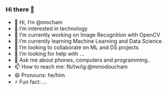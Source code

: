 ### Hi there 👋
- 👋 Hi, I’m @mocham
- 👀 I’m interested in technology
- 🔭 I’m currently working on Image Recognition with OpenCV
- 🌱 I’m currently learning Machine Learning and Data Science
- 👯 I’m looking to collaborate on ML and DS projects
- 🤔 I’m looking for help with ...
- 💬 Ask me about phones, computers and programming..
- 📫 How to reach me: fb/tw/ig:@mmodoucham
- 😄 Pronouns: he/him
- ⚡ Fun fact: ...
